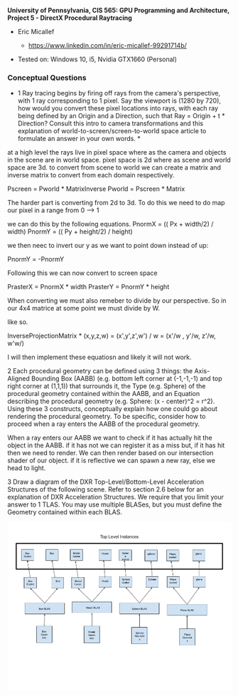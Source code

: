 **University of Pennsylvania, CIS 565: GPU Programming and Architecture,
Project 5 - DirectX Procedural Raytracing**

* Eric Micallef
  * https://www.linkedin.com/in/eric-micallef-99291714b/
  
* Tested on: Windows 10, i5, Nvidia GTX1660 (Personal)

### Conceptual Questions

* 1 Ray tracing begins by firing off rays from the camera's perspective, with 1 ray corresponding to 1 pixel. Say the viewport is (1280 by 720), how would you convert these pixel locations into rays, with each ray being defined by an Origin and a Direction, such that Ray = Origin + t * Direction? Consult this intro to camera transformations and this explanation of world-to-screen/screen-to-world space article to formulate an answer in your own words. *

at a high level the rays live in pixel space where as the camera and objects in the scene are in world space. pixel space is 2d where as scene and world space are 3d. to convert from scene to world we can create a matrix and inverse matrix to convert from each domain respectively.

Pscreen = Pworld * MatrixInverse
Pworld = Pscreen * Matrix

The harder part is converting from 2d to 3d. To do this we need to do map our pixel in a range from 0 --> 1

we can do this by the following equations.
PnormX = (( Px + width/2) / width)
PnormY = (( Py + height/2) / height)

we then neec to invert our y as we want to point down instead of up:

PnormY = -PnormY

Following this we can now convert to screen space 

PrasterX = PnormX * width
PrasterY = PnormY * height

When converting we must also remeber to divide by our perspective. So in our 4x4 matrice at some point we must divide by W.

like so.

InverseProjectionMatrix * (x,y,z,w) = (x',y',z',w') / w = (x'/w , y'/w, z'/w, w'w/) 

I will then implement these equatiosn and likely it will not work.

2 Each procedural geometry can be defined using 3 things: the Axis-Aligned Bounding Box (AABB) (e.g. bottom left corner at (-1,-1,-1) and top right corner at (1,1,1)) that surrounds it, the Type (e.g. Sphere) of the procedural geometry contained within the AABB, and an Equation describing the procedural geometry (e.g. Sphere: (x - center)^2 = r^2). Using these 3 constructs, conceptually explain how one could go about rendering the procedural geometry. To be specific, consider how to proceed when a ray enters the AABB of the procedural geometry.

When a ray enters our AABB we want to check if it has actually hit the object in the AABB. if it has not we can register it as a miss but, if it has hit then we need to render. We can then render based on our intersection shader of our object. if it is reflective we can spawn a new ray, else we head to light. 


3 Draw a diagram of the DXR Top-Level/Bottom-Level Acceleration Structures of the following scene. Refer to section 2.6 below for an explanation of DXR Acceleration Structures. We require that you limit your answer to 1 TLAS. You may use multiple BLASes, but you must define the Geometry contained within each BLAS.

![](images/TLAS_and_BLAS.png)
